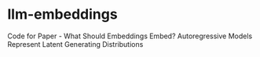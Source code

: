 # llm-embeddings
Code for Paper - What Should Embeddings Embed? Autoregressive Models Represent Latent Generating Distributions
